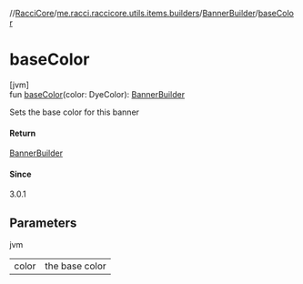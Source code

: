 //[RacciCore](../../../index.md)/[me.racci.raccicore.utils.items.builders](../index.md)/[BannerBuilder](index.md)/[baseColor](base-color.md)

# baseColor

[jvm]\
fun [baseColor](base-color.md)(color: DyeColor): [BannerBuilder](index.md)

Sets the base color for this banner

#### Return

[BannerBuilder](index.md)

#### Since

3.0.1

## Parameters

jvm

| | |
|---|---|
| color | the base color |
